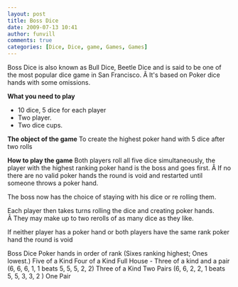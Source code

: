 ```yaml
---
layout: post
title: Boss Dice
date: 2009-07-13 10:41
author: funvill
comments: true
categories: [Dice, Dice, game, Games, Games]
---
```

Boss Dice is also known as Bull Dice, Beetle Dice and is said to be one of the most popular dice game in San Francisco. Â It's based on Poker dice hands with some omissions.

<strong>What you need to play</strong>
<ul>
	<li>10 dice, 5 dice for each player</li>
	<li>Two player.</li>
	<li>Two dice cups.</li>
</ul>
<strong>The object of the game</strong>
To create the highest poker hand with 5 dice after two rolls

<strong>How to play the game</strong>
Both players roll all five dice simultaneously, the player with the highest ranking poker hand is the boss and goes first. Â If no there are no valid poker hands the round is void and restarted until someone throws a poker hand.

The boss now has the choice of staying with his dice or re rolling them.

Each player then takes turns rolling the dice and creating poker hands. Â They may make up to two rerolls of as many dice as they like.

If neither player has a poker hand or both players have the same rank poker hand the round is void

Boss Dice Poker hands in order of rank (Sixes ranking highest; Ones lowest.)
Five of a Kind
Four of a Kind
Full House - Three of a kind and a pair (6, 6, 6, 1, 1 beats 5, 5, 5, 2, 2)
Three of a Kind
Two Pairs (6, 6, 2, 2, 1 beats 5, 5, 3, 3, 2 )
One Pair

